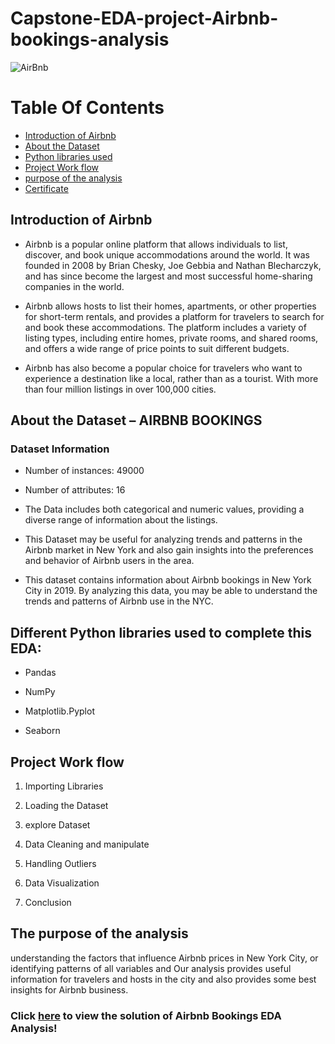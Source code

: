 # Capstone-EDA-project-Airbnb-bookings-analysis


![AirBnb](https://user-images.githubusercontent.com/121340232/215006504-cacfdcbc-d047-495b-ba2a-994753957ab8.jpg)


# Table Of Contents
  
  - [Introduction of Airbnb](https://github.com/SarangGami/Capstone-EDA-project-1-Airbnb-bookings-analysis/edit/main/README.md#introduction-of-airbnb)
  - [About the Dataset](https://github.com/SarangGami/Capstone-EDA-project-1-Airbnb-bookings-analysis/edit/main/README.md#about-the-dataset--airbnb-bookings)
  - [Python libraries used](https://github.com/SarangGami/Capstone-EDA-project-1-Airbnb-bookings-analysis/edit/main/README.md#different-python-libraries-used-to-complete-this-eda)
  - [Project Work flow](https://github.com/SarangGami/Capstone-EDA-project-1-Airbnb-bookings-analysis/edit/main/README.md#project-work-flow)
  - [purpose of the analysis](https://github.com/SarangGami/Capstone-EDA-project-1-Airbnb-bookings-analysis/edit/main/README.md#the-purpose-of-the-analysis)
  - [Certificate](https://github.com/SarangGami/Capstone-EDA-project-1-Airbnb-bookings-analysis/edit/main/README.md#certificate)



## **Introduction of Airbnb**

*    Airbnb is a popular online platform that allows individuals to list, discover, and book unique accommodations around the world. It was founded in 2008 by Brian Chesky, Joe Gebbia and Nathan Blecharczyk, and has since become the largest and most successful home-sharing companies in the world.

*    Airbnb allows hosts to list their homes, apartments, or other properties for short-term rentals, and provides a platform for travelers to search for and book these accommodations. The platform includes a variety of listing types, including entire homes, private rooms, and shared rooms, and offers a wide range of price points to suit different budgets.

*    Airbnb has also become a popular choice for travelers who want to experience a destination like a local, rather than as a tourist. With more than four million listings in over 100,000 cities.



## **About the Dataset – AIRBNB BOOKINGS**

### Dataset Information
* Number of instances: 49000
* Number of attributes: 16

*   The Data includes both categorical and numeric values, providing a diverse range of information about the listings.

*   This Dataset may be useful for analyzing trends and patterns in the Airbnb market in New York and also gain insights into the preferences and behavior of Airbnb users in the area.

*   This dataset contains information about Airbnb bookings in New York City in 2019. By analyzing this data, you may be able to understand the trends and patterns of Airbnb use in the NYC.



## **Different Python libraries used to complete this EDA:**

* Pandas

* NumPy

* Matplotlib.Pyplot

* Seaborn



## **Project Work flow**

1. Importing Libraries

2. Loading the Dataset

3. explore Dataset

3. Data Cleaning and manipulate

4. Handling Outliers

5. Data Visualization

6. Conclusion



## **The purpose of the analysis** 

understanding the factors that influence Airbnb prices in New York City, or identifying patterns of all variables and Our analysis provides useful information for travelers and hosts in the city and also provides some best insights for Airbnb business.




### **Click [here](https://github.com/SarangGami/Capstone-EDA-project-1-Airbnb-bookings-analysis/blob/main/Airbnb_Analysis_(SG).ipynb) to view the solution of Airbnb Bookings EDA Analysis!** 



